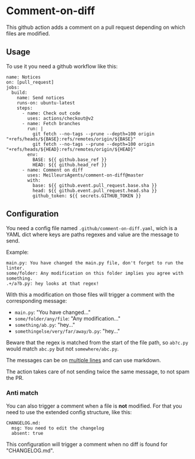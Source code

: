 # Comment-on-diff

This github action adds a comment on a pull request depending on which files are modified.

## Usage

To use it you need a github workflow like this:
```
name: Notices
on: [pull_request]
jobs:
  build:
    name: Send notices
    runs-on: ubuntu-latest
    steps:
      - name: Check out code
        uses: actions/checkout@v2
      - name: Fetch branches
        run: |
          git fetch --no-tags --prune --depth=100 origin "+refs/heads/${BASE}:refs/remotes/origin/${BASE}"
          git fetch --no-tags --prune --depth=100 origin "+refs/heads/${HEAD}:refs/remotes/origin/${HEAD}"
        env:
          BASE: ${{ github.base_ref }}
          HEAD: ${{ github.head_ref }}
      - name: Comment on diff
        uses: MeilleursAgents/comment-on-diff@master
        with:
          base: ${{ github.event.pull_request.base.sha }}
          head: ${{ github.event.pull_request.head.sha }}
          github_token: ${{ secrets.GITHUB_TOKEN }}
```

## Configuration

You need a config file named `.github/comment-on-diff.yaml`, wich is a YAML dict where keys are paths regexes and value are the message to send.

Example:
```
main.py: You have changed the main.py file, don't forget to run the linter.
some/folder: Any modification on this folder implies you agree with something.
.+/a?b.py: hey looks at that regex!
```

With this a modification on those files will trigger a comment with the corresponding message:
* `main.py`: "You have changed…"
* `some/folder/any/file`: "Any modification…"
* `something/ab.py`: "hey…"
* `somethingelse/very/far/away/b.py`: "hey…"

Beware that the regex is matched from the start of the file path, so `ab?c.py` would match `abc.py` but not `somewhere/abc.py`.

The messages can be on [multiple lines](https://adminswerk.de/multi-line-string-yaml-ansible-I/) and can use markdown.

The action takes care of not sending twice the same message, to not spam the PR.

### Anti match

You can also trigger a comment when a file is **not** modified.
For that you need to use the extended config structure, like this:
```
CHANGELOG.md:
  msg: You need to edit the changelog
  absent: true
```

This configuration will trigger a comment when no diff is found for "CHANGELOG.md".
